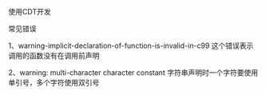 使用CDT开发

常见错误


1、warning-implicit-declaration-of-function-is-invalid-in-c99
这个错误表示调用的函数没有在调用前声明

2、warning: multi-character character constant
字符串声明时一个字符要使用单引号，多个字符使用双引号
